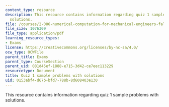 ```yaml
---
content_type: resource
description: This resource contains information regarding quiz 1 sample problems with
  solutions.
file: /courses/2-086-numerical-computation-for-mechanical-engineers-fall-2012/0153abf4d67bbfd7788b8d608403e130_MIT2_086F12_quiz1_samples.pdf
file_size: 1076309
file_type: application/pdf
learning_resource_types:
- Exams
license: https://creativecommons.org/licenses/by-nc-sa/4.0/
ocw_type: OCWFile
parent_title: Exams
parent_type: CourseSection
parent_uid: 081d45ef-1888-e715-3d42-ce7eec113229
resourcetype: Document
title: Quiz 1 sample problems with solutions
uid: 0153abf4-d67b-bfd7-788b-8d608403e130
---
```

This resource contains information regarding quiz 1 sample problems with solutions.